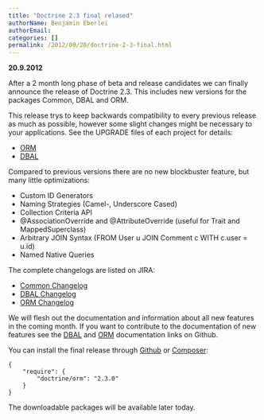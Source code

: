 ```yaml
---
title: "Doctrine 2.3 final relased"
authorName: Benjamin Eberlei
authorEmail:
categories: []
permalink: /2012/09/20/doctrine-2-3-final.html
---
```

**20.9.2012**

After a 2 month long phase of beta and release candidates we can finally
announce the release of Doctrine 2.3. This includes new versions for the
packages Common, DBAL and ORM.

This release trys to keep backwards compatibility to every previous
release as much as possible, however some slight changes might be
necessary to your applications. See the UPGRADE files of each project
for details:

-   [ORM](https://github.com/doctrine/doctrine2/blob/master/UPGRADE.md)
-   [DBAL](https://github.com/doctrine/dbal/blob/master/UPGRADE)

Compared to previous versions there are no new blockbuster feature, but
many little optimizations:

-   Custom ID Generators
-   Naming Strategies (Camel-, Underscore Cased)
-   Collection Criteria API
-   @AssociationOverride and @AttributeOverride (useful for Trait and
    MappedSuperclass)
-   Arbitrary JOIN Syntax (FROM User u JOIN Comment c WITH c.user =
    u.id)
-   Named Native Queries

The complete changelogs are listed on JIRA:

-   [Common
    Changelog](http://www.doctrine-project.org/jira/browse/DCOM/fixforversion/10183)
-   [DBAL
    Changelog](http://www.doctrine-project.org/jira/browse/DBAL/fixforversion/10184)
-   [ORM
    Changelog](http://www.doctrine-project.org/jira/browse/DDC/fixforversion/10185)

We will flesh out the documentation and information about all new
features in the coming month. If you want to contribute to the
documentation of new features see the
[DBAL](https://github.com/doctrine/dbal-documentation) and
[ORM](https://github.com/doctrine/orm-documentation) documentation links
on Github.

You can install the final release through
[Github](https://github.com/doctrine/doctrine2) or
[Composer](http://www.packagist.org):

    {
        "require": {
            "doctrine/orm": "2.3.0"
        }
    }

The downloadable packages will be available later today.
